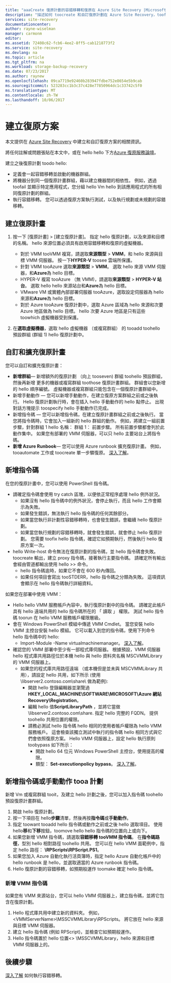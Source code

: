 ```yaml
---
title: "aaaCreate 復原計劃的容錯移轉和復原在 Azure Site Recovery |Microsoft 文件"
description: "描述如何 toocreate 和自訂復原計劃在 Azure Site Recovery，toofail 透過復原 Vm 和實體伺服器"
services: site-recovery
documentationcenter: 
author: rayne-wiselman
manager: carmonm
editor: 
ms.assetid: 72408c62-fcb6-4ee2-8ff5-cab1218773f2
ms.service: site-recovery
ms.devlang: na
ms.topic: article
ms.tgt_pltfrm: na
ms.workload: storage-backup-recovery
ms.date: 07/23/2017
ms.author: raynew
ms.openlocfilehash: 09ca7719e92460b283947fdbe752e8654e5b9cab
ms.sourcegitcommit: 523283cc1b3c37c428e77850964dc1c33742c5f0
ms.translationtype: MT
ms.contentlocale: zh-TW
ms.lasthandoff: 10/06/2017
---
```

# <a name="create-recovery-plans"></a>建立復原方案


本文提供在 [Azure Site Recovery](site-recovery-overview.md) 中建立和自訂復原方案的相關資訊。

將任何註解或問題張貼在本文中，或在 hello hello 下方[Azure 復原服務論壇](https://social.msdn.microsoft.com/forums/azure/home?forum=hypervrecovmgr)。

 建立之後復原計劃 toodo hello:

* 定義會一起容錯移轉並啟動的機器群組。
* 將機器分到同一個復原計畫群組，藉以建立機器間的相依性。 例如，透過 toofail 並顯示特定應用程式，您分組 hello Vm hello 到該應用程式的所有相同復原計劃的群組。
* 執行容錯移轉。 您可以透過復原方案執行測試，以及執行規劃或未規劃的容錯移轉。


## <a name="create-a-recovery-plan"></a>建立復原計畫

1. 按一下 [復原計畫] > [建立復原計畫]。
   指定 hello 復原計劃，以及來源和目標的名稱。 hello 來源位置必須具有啟用容錯移轉和復原的虛擬機器。

    - 對於 VMM tooVMM 複寫，請選取**來源類型** > **VMM**，和 hello 來源與目標 VMM 伺服器。 按一下**HYPER-V** toosee 雲端所保護。
    - 針對 VMM tooAzure 選取**來源類型** > **VMM**。  選取 hello 來源 VMM 伺服器，和**Azure**為 hello 目標。
    - HYPER-V 複寫 tooAzure （無 VMM)，請選取**來源類型** > **HYPER-V 站台**。 選取 hello hello 來源站台和**Azure**為 hello 目標。
    - VMware VM 或實體內部部署伺服器 tooAzure，選取設定伺服器為 hello 來源和**Azure**為 hello 目標。
    - 對於 Azure tooAzure 復原計劃中，選取 Azure 區域為 hello 來源和次要 Azure 地區做為 hello 目標。 hello 次要 Azure 地區是只有這些 toowhich 虛擬機器受到保護。
2. 在**選取虛擬機器**，選取 hello 虛擬機器 （或複寫群組） 的 tooadd toohello 預設群組 (群組 1) hello 復原計劃中。

## <a name="customize-and-extend-recovery-plans"></a>自訂和擴充復原計畫

您可以自訂和擴充復原計畫：

- **新增群組**— 新增額外的復原計劃 （向上 tooseven) 群組 toohello 預設群組，然後再新增 更多的機器或複寫群組 toothose 復原計畫群組。 群組會以您新增的 hello 順序編號。 虛擬機器或複寫群組只能包含在一個復原計畫群組中。
- 新增手動動作 — 您可以新增手動動作，在建立復原方案群組之前或之後執行。 Hello 復原計劃執行時，會在插入 hello 手動動作的 hello 點停止。 出現對話方塊提示 toospecify hello 手動動作已完成。
- 新增指令碼 — 您可以新增指令碼，在建立復原計畫群組之前或之後執行。 當您將指令碼時，它會加入一組新的 hello 群組的動作。 例如，將建立一組前置步驟，針對群組 1 hello 名稱： 群組 1： 前置步驟。 所有前置步驟都會列於此動作集中。 如果您有部署的 VMM 伺服器，可以只 hello 主要站台上將指令碼。
- **新增 Azure Runbook**— 您可以使用 Azure runbook 擴充復原計畫。 例如，tooautomate 工作或 toocreate 單一步驟復原。 [深入了解](site-recovery-runbook-automation.md)。

## <a name="add-scripts"></a>新增指令碼

在您的復原計畫中，您可以使用 PowerShell 指令碼。

 - 請確定指令碼會使用 try catch 區塊，以便依正常程序處理 hello 例外狀況。
    - 如果沒有 hello 指令碼中的例外狀況，會停止執行，而且 hello 工作會顯示為失敗。
    - 如果發生錯誤，無法執行 hello 指令碼的任何其餘部分。
    - 如果當您執行非計劃性容錯移轉時，也會發生錯誤，會繼續 hello 復原計劃。
    - 如果當您執行規劃的容錯移轉時，就會發生錯誤，就會停止 hello 復原計劃。 您需要 toofix hello 指令碼，確認它如預期執行，然後執行 hello 復原方案一次。
- hello Write-host 命令無法在復原計劃的指令碼，並 hello 指令碼會失敗。 toocreate 輸出，建立 proxy 指令碼，接著執行主要指令碼。 請確定所有輸出會經由管道都輸出使用 hello >> 命令。
  * hello 指令碼逾時，如果它不會在 600 秒內傳回。
  * 如果任何項目會寫出 tooSTDERR，hello 指令碼之分類為失敗。 這項資訊會顯示在 hello 指令碼執行詳細資料。

如果您在部署中使用 VMM：

* Hello hello VMM 服務帳戶內容中，執行復原計劃中的指令碼。 請確定此帳戶具有 hello 遠端共用的 hello 指令碼所在的 「 讀取 」 權限。 測試 hello 指令碼 toorun 在 hello VMM 服務帳戶權限層級。
* 會在 Windows PowerShell 模組中傳遞 VMM Cmdlet。 當您安裝 hello VMM 主控台安裝 hello 模組。 它可以載入到您的指令碼，使用下列命令 hello 指令碼中的 hello:
   - Import-Module -Name virtualmachinemanager。 [深入了解](https://technet.microsoft.com/library/hh875013.aspx)。
* 確認您的 VMM 部署中至少有一部程式庫伺服器。 根據預設，VMM 伺服器 hello 程式庫共用路徑位於本機 hello 與 hello 資料夾名稱 MSCVMMLibrary 的 VMM 伺服器上。
    * 如果您的程式庫共用路徑遠端 （或本機但是並未與 MSCVMMLibrary 共用），請設定 hello 共用，如下所示 (使用\\libserver2.contoso.com\share\ 做為範例):
      * 開啟 hello 登錄編輯器並瀏覽過**HKEY_LOCAL_MACHINE\SOFTWARE\MICROSOFT\Azure 網站 Recovery\Registration**。
      * 編輯 hello 值**ScriptLibraryPath** ，並將它當做\\libserver2.contoso.com\share\. 指定 hello 完整的 FQDN。 提供 toohello 共用位置的權限。
      * 請務必測試 hello 指令碼 hello 相同的使用者帳戶權限為 hello VMM 服務帳戶。 這會檢查該獨立測試中執行的指令碼 hello 相同方式與它們會依照復原方案。 Hello VMM 伺服器上，設定 hello 執行原則 toobypass 如下所示：
        * 開啟 hello 64 位元 Windows PowerShell 主控台，使用提高的權限。
        * 類型： **Set-executionpolicy bypass**。 [深入了解](https://technet.microsoft.com/library/ee176961.aspx)。

## <a name="add-a-script-or-manual-action-tooa-plan"></a>新增指令碼或手動動作 tooa 計劃

新增 Vm 或複寫群組 tooit，及建立 hello 計劃之後，您可以加入指令碼 toohello 預設復原計畫群組。

1. 開啟 hello 復原計劃。
2. 按一下項目在 hello**步驟**清單，然後再按**指令碼**或**手動動作**。
3. 指定 toowant tooadd hello 指令碼或動作之前或之後 hello 選取項目。 使用 hello**移**和**下移**按鈕，toomove hello hello 指令碼的位置向上或向下。
4. 如果您新增 VMM 指令碼，請選取**容錯移轉 tooVMM 指令碼**。 在**指令碼路徑**，型別 hello 相對路徑 toohello 共用。 您可以在 hello VMM 面範例中，指定 hello 路徑： **\RPScripts\RPScript.PS1**。
5. 如果您加入 Azure 自動化執行活頁簿時，指定 hello Azure 自動化帳戶中的 hello runbook 是 hello，並選取適當的 Azure runbook 指令碼。
6. Hello 復原計劃的容錯移轉，如預期般運作 toomake 確定 hello 指令碼。


### <a name="add-a-vmm-script"></a>新增 VMM 指令碼

如果您有 VMM 來源站台，您可以 hello VMM 伺服器上，建立指令碼，並將它包含在復原計劃。

1. Hello 程式庫共用中建立新的資料夾。 例如，\<VMMServerName>\MSSCVMMLibrary\RPScripts。 將它放在 hello 來源與目標 VMM 伺服器。
2. 建立 hello 指令碼 (例如 RPScript)，並檢查它如預期般運作。
3. Hello 指令碼置於 hello 位置\<> \MSSCVMMLibrary，hello 來源和目標 VMM 伺服器上的。


## <a name="next-steps"></a>後續步驟

[深入了解](site-recovery-failover.md) 如何執行容錯移轉。
